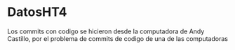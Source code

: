 # DatosHT4
Los commits con codigo se hicieron desde la computadora de Andy Castillo, por el problema de commits de codigo de una de las computadoras
